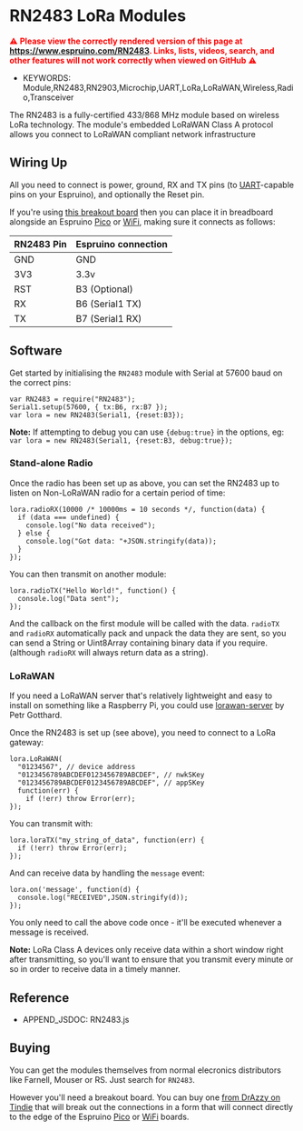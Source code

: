 <!--- Copyright (c) 2016 Gordon Williams, Pur3 Ltd. See the file LICENSE for copying permission. -->
RN2483 LoRa Modules
============================

<span style="color:red">:warning: **Please view the correctly rendered version of this page at https://www.espruino.com/RN2483. Links, lists, videos, search, and other features will not work correctly when viewed on GitHub** :warning:</span>

* KEYWORDS: Module,RN2483,RN2903,Microchip,UART,LoRa,LoRaWAN,Wireless,Radio,Transceiver

The RN2483 is a fully-certified 433/868 MHz module based on wireless LoRa technology.
The module's embedded LoRaWAN Class A protocol allows you connect to LoRaWAN compliant
network infrastructure

Wiring Up
---------

All you need to connect is power, ground, RX and TX pins (to [UART](/USART)-capable pins on your Espruino),
and optionally the Reset pin.

If you're using [this breakout board](https://www.tindie.com/products/DrAzzy/rn2483-breakout-bare-board/)
then you can place it in breadboard alongside an Espruino [Pico](/Pico) or [WiFi](/WiFi), making
sure it connects as follows:

| RN2483 Pin  |  Espruino connection |
|-----|----------------------|
| GND |  GND                 |
| 3V3 |  3.3v                |
| RST |  B3 (Optional)       |
| RX  |  B6 (Serial1 TX)     |
| TX  |  B7 (Serial1 RX)     |


Software
--------

Get started by initialising the `RN2483` module with Serial at 57600 baud
on the correct pins:

```
var RN2483 = require("RN2483");
Serial1.setup(57600, { tx:B6, rx:B7 });
var lora = new RN2483(Serial1, {reset:B3});
```

**Note:** If attempting to debug you can use `{debug:true}` in the options,
eg: `var lora = new RN2483(Serial1, {reset:B3, debug:true});`


### Stand-alone Radio

Once the radio has been set up as above, you can set the RN2483 up to listen
on Non-LoRaWAN radio for a certain period of time:

```
lora.radioRX(10000 /* 10000ms = 10 seconds */, function(data) {
  if (data === undefined) {
    console.log("No data received");
  } else {
    console.log("Got data: "+JSON.stringify(data));
  }
});
```

You can then transmit on another module:

```
lora.radioTX("Hello World!", function() {
  console.log("Data sent");
});
```

And the callback on the first module will be called with the data. `radioTX` and
`radioRX` automatically pack and unpack the data they are sent, so you can
send a String or Uint8Array containing binary data if you require. (although
  `radioRX` will always return data as a string).

### LoRaWAN

If you need a LoRaWAN server that's relatively lightweight and easy to install on something like a Raspberry Pi, you could use [lorawan-server](https://github.com/gotthardp/lorawan-server) by Petr Gotthard.

Once the RN2483 is set up (see above), you need to connect to a LoRa gateway:

```
lora.LoRaWAN(
  "01234567", // device address
  "0123456789ABCDEF0123456789ABCDEF", // nwkSKey
  "0123456789ABCDEF0123456789ABCDEF", // appSKey
  function(err) {
    if (!err) throw Error(err);
});
```

You can transmit with:

```
lora.loraTX("my_string_of_data", function(err) {
  if (!err) throw Error(err);
});
```

And can receive data by handling the `message` event:

```
lora.on('message', function(d) {
  console.log("RECEIVED",JSON.stringify(d));
});
```

You only need to call the above code once - it'll be executed whenever a message is received.

**Note:** LoRa Class A devices only receive data within a short window right after transmitting, so you'll want to ensure that you transmit every minute or so in order to receive data in a timely manner.



Reference
---------

* APPEND_JSDOC: RN2483.js


Buying
------

You can get the modules themselves from normal elecronics distributors like
Farnell, Mouser or RS. Just search for `RN2483`.

However you'll need a breakout board. You can buy one
[from DrAzzy on Tindie](https://www.tindie.com/products/DrAzzy/rn2483-breakout-bare-board/)
that will break out the connections in a form that will connect directly to the
edge of the Espruino [Pico](/Pico) or [WiFi](/WiFi) boards.
